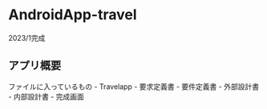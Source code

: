 # AndroidApp-travel
2023/1完成
<h2>アプリ概要</h2>
ファイルに入っているもの
- Travelapp
- 要求定義書
- 要件定義書
- 外部設計書
- 内部設計書
- 完成画面
